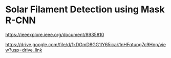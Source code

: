 # Solar Filament Detection using Mask R-CNN
https://ieeexplore.ieee.org/document/8935810

https://drive.google.com/file/d/1kDGmD8GG1lY65icak1nHFqtupg7c9Hnp/view?usp=drive_link
